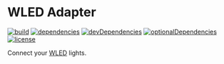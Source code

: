 # WLED Adapter

[![build](https://github.com/tim-hellhake/wled-adapter/workflows/Build/badge.svg)](https://github.com/tim-hellhake/wled-adapter/actions?query=workflow:Build)
[![dependencies](https://david-dm.org/tim-hellhake/wled-adapter.svg)](https://david-dm.org/tim-hellhake/wled-adapter)
[![devDependencies](https://david-dm.org/tim-hellhake/wled-adapter/dev-status.svg)](https://david-dm.org/tim-hellhake/wled-adapter?type=dev)
[![optionalDependencies](https://david-dm.org/tim-hellhake/wled-adapter/optional-status.svg)](https://david-dm.org/tim-hellhake/wled-adapter?type=optional)
[![license](https://img.shields.io/badge/license-MPL--2.0-blue.svg)](LICENSE)

Connect your [WLED](https://github.com/Aircoookie/WLED) lights.
